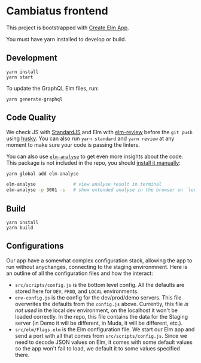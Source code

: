 # Cambiatus frontend

This project is bootstrapped with [Create Elm App](https://github.com/halfzebra/create-elm-app).


You must have yarn installed to develop or build.


## Development

```
yarn install
yarn start
```

To update the GraphQL Elm files, run:

```
yarn generate-graphql
```

## Code Quality

We check JS with [StandardJS](https://github.com/standard/standard) and Elm with [elm-review](https://github.com/jfmengels/elm-review)
before the `git push` using [husky](https://github.com/typicode/husky). You can also run `yarn standard` and `yarn review`
at any moment to make sure your code is passing the linters.

You can also use [`elm-analyse`](https://github.com/stil4m/elm-analyse) to get even more insights about the code.
This package is not included in the repo, you should [install it manually](https://github.com/stil4m/elm-analyse#install):

```sh
yarn global add elm-analyse

elm-analyse              # view analyse result in terminal
elm-analyse -p 3001 -s   # show extended analyse in the browser on `localhost:3001`
```


## Build

```
yarn install
yarn build
```

## Configurations

Our app have a somewhat complex configuration stack, allowing the app to run without anychanges, connecting to the staging environmnent. Here is an outline of all the configuration files and how the interact:

- `src/scripts/config.js` is the bottom level config. All the defaults are stored here for `DEV`, `PROD`, and `LOCAL` environments.
- `env-config.js` is the config for the dev/prod/demo servers. This file overwrites the defaults from the `config.js` above. Currently, this file _is not used_ in the local dev environment, on the localhost it won't be loaded correctly. In the repo, this file contains the data for the Staging server (in Demo it will be different, in Muda, it will be different, etc.).
- `src/elm/Flags.elm` is the Elm configuration file. We start our Elm app and send a port with all that comes from `src/scripts/config.js`. Since we need to decode JSON values on Elm, it comes with some default values so the app won't fail to load, we default it to some values specified there.

